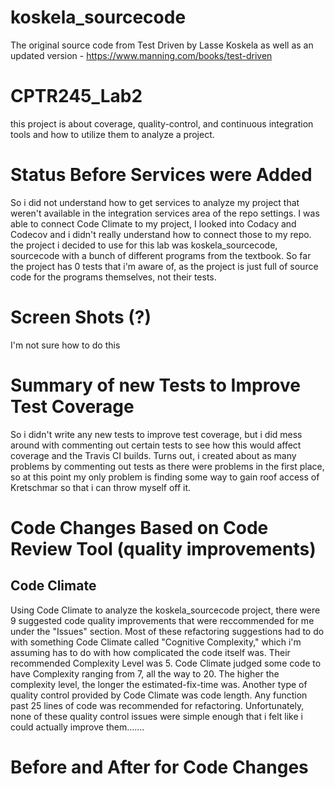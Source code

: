# koskela_sourcecode
The original source code from Test Driven by Lasse Koskela as well as an updated version - https://www.manning.com/books/test-driven

# CPTR245_Lab2
this project is about coverage, quality-control, and continuous integration tools and how to utilize them to analyze a project.

# Status Before Services were Added
So i did not understand how to get services to analyze my project that weren't available in the integration services area of the repo settings.
I was able to connect Code Climate to my project, I looked into Codacy and Codecov and i didn't really understand how to connect those to my repo.
the project i decided to use for this lab was koskela_sourcecode, sourcecode with a bunch of different programs from the textbook.
So far the project has 0 tests that i'm aware of, as the project is just full of source code for the programs themselves, not their tests.

# Screen Shots (?)
I'm not sure how to do this

# Summary of new Tests to Improve Test Coverage
So i didn't write any new tests to improve test coverage, but i did mess around with commenting out certain tests to see how this would affect coverage and the Travis CI builds. Turns out, i created about as many problems by commenting out tests as there were problems in the first place, so at this point my only problem is finding some way to gain roof access of Kretschmar so that i can throw myself off it.
# Code Changes Based on Code Review Tool (quality improvements)
## Code Climate
Using Code Climate to analyze the koskela_sourcecode project, there were 9 suggested code quality improvements that were reccommended for me under the "Issues" section. Most of these refactoring suggestions had to do with something Code Climate called "Cognitive Complexity," which i'm assuming has to do with how complicated the code itself was. Their recommended Complexity Level was 5. Code Climate judged some code to have Complexity ranging from 7, all the way to 20. The higher the complexity level, the longer the estimated-fix-time was. Another type of quality control provided by Code Climate was code length. Any function past 25 lines of code was recommended for refactoring. Unfortunately, none of these quality control issues were simple enough that i felt like i could actually improve them.......
# Before and After for Code Changes
